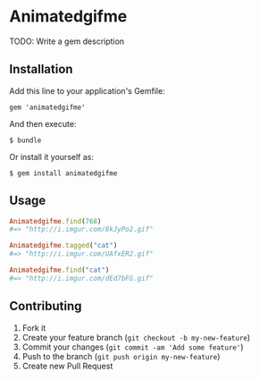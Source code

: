 # Animatedgifme

TODO: Write a gem description

## Installation

Add this line to your application's Gemfile:

    gem 'animatedgifme'

And then execute:

    $ bundle

Or install it yourself as:

    $ gem install animatedgifme

## Usage

```ruby
Animatedgifme.find(768)
#=> "http://i.imgur.com/8kJyPo2.gif"

Animatedgifme.tagged("cat")
#=> "http://i.imgur.com/UAfxER2.gif"

Animatedgifme.find("cat")
#=> "http://i.imgur.com/dEd7bFG.gif"
```

## Contributing

1. Fork it
2. Create your feature branch (`git checkout -b my-new-feature`)
3. Commit your changes (`git commit -am 'Add some feature'`)
4. Push to the branch (`git push origin my-new-feature`)
5. Create new Pull Request
